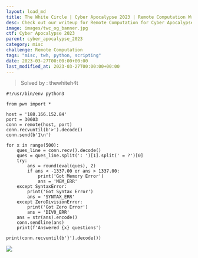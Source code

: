 ```yaml
---
layout: load_md
title: The White Circle | Cyber Apocalypse 2023 | Remote Computation Writeup
desc: Check out our writeup for Remote Computation for Cyber Apocalypse 2023 capture the flag competition.
image: images/twc_og_banner.jpg
ctf: Cyber Apocalypse 2023
parent: cyber_apocalypse_2023
category: misc
challenge: Remote Computation
tags: "misc, twh, python, scripting"
date: 2023-03-27T00:00:00+00:00
last_modified_at: 2023-03-27T00:00:00+00:00
---
```




> Solved by : thewhiteh4t

    #!/usr/bin/env python3
    
    from pwn import *
    
    host = '188.166.152.84'
    port = 30603
    conn = remote(host, port)
    conn.recvuntil(b'>').decode()
    conn.send(b'1\n')
    
    for x in range(500):
        ques_line = conn.recv().decode()
        ques = ques_line.split(': ')[1].split(' = ?')[0]
        try:
            ans = round(eval(ques), 2)
            if ans < -1337.00 or ans > 1337.00:
                print('Got Memory Error')
                ans = 'MEM_ERR'
        except SyntaxError:
            print('Got Syntax Error')
            ans = 'SYNTAX_ERR'
        except ZeroDivisionError:
            print('Got Zero Error')
            ans = 'DIV0_ERR'
        ans = str(ans).encode()
        conn.sendline(ans)
        print(f'Answered {x} questions')
    
    print(conn.recvuntil(b'}').decode())
    


![](https://i.imgur.com/AVK9rWh.png)